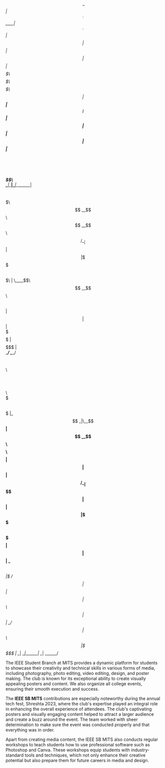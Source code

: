 
$$$$$$\ $$$$$$$$\ $$$$$$$$\ $$$$$$$$\    
\_$$  _|$$  _____|$$  _____|$$  _____|   
  $$ |  $$ |      $$ |      $$ |         
  $$ |  $$$$$\    $$$$$\    $$$$$\       
  $$ |  $$  __|   $$  __|   $$  __|      
  $$ |  $$ |      $$ |      $$ |         
$$$$$$\ $$$$$$$$\ $$$$$$$$\ $$$$$$$$\    
\______|\________|\________|\________|   
                                         
                                         
                                         
 $$$$$$\  $$$$$$$\                       
$$  __$$\ $$  __$$\                      
$$ /  \__|$$ |  $$ |                     
\$$$$$$\  $$$$$$$\ |                     
 \____$$\ $$  __$$\                      
$$\   $$ |$$ |  $$ |                     
\$$$$$$  |$$$$$$$  |                     
 \______/ \_______/                      
                                         
                                         
                                         
$$\      $$\ $$$$$$\ $$$$$$$$\  $$$$$$\  
$$$\    $$$ |\_$$  _|\__$$  __|$$  __$$\ 
$$$$\  $$$$ |  $$ |     $$ |   $$ /  \__|
$$\$$\$$ $$ |  $$ |     $$ |   \$$$$$$\  
$$ \$$$  $$ |  $$ |     $$ |    \____$$\ 
$$ |\$  /$$ |  $$ |     $$ |   $$\   $$ |
$$ | \_/ $$ |$$$$$$\    $$ |   \$$$$$$  |
\__|     \__|\______|   \__|    \______/ 


The IEEE Student Branch at MITS provides a dynamic platform for students to showcase their creativity and technical skills in various forms of media, including photography, photo editing, video editing, design, and poster making. The club is known for its exceptional ability to create visually appealing posters and content. We also organize all college events, ensuring their smooth execution and success.

The **IEEE SB MITS** contributions are especially noteworthy during the annual tech fest, Shreshta 2023, where the club's expertise played an integral role in enhancing the overall experience of attendees. The club's captivating posters and visually engaging content helped to attract a larger audience and create a buzz around the event. The team worked with sheer determination to make sure the event was conducted properly and that everything was in order.

Apart from creating media content, the IEEE SB MITS also conducts regular workshops to teach students how to use professional software such as Photoshop and Canva. These workshops equip students with industry-standard tools and techniques, which not only enhance their creative potential but also prepare them for future careers in media and design.

<!--
**Here are some ideas to get you started:**

🙋‍♀️ A short introduction - what is your organization all about?
🌈 Contribution guidelines - how can the community get involved?
👩‍💻 Useful resources - where can the community find your docs? Is there anything else the community should know?
🍿 Fun facts - what does your team eat for breakfast?
🧙 Remember, you can do mighty things with the power of [Markdown](https://docs.github.com/github/writing-on-github/getting-started-with-writing-and-formatting-on-github/basic-writing-and-formatting-syntax)
-->
